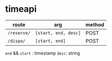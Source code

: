 # timeapi

route | arg | method |
-|-|-|
`/reserve/` | `[start, end, desc]` | POST
`/dispo/` | `[start, end]` | POST


`end` && `start` : timestamp
`desc`: string
